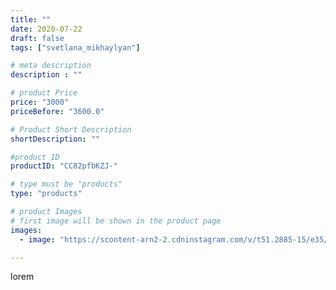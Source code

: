 ```yaml
---
title: ""
date: 2020-07-22
draft: false
tags: ["svetlana_mikhaylyan"]

# meta description
description : ""

# product Price
price: "3000"
priceBefore: "3600.0"

# Product Short Description
shortDescription: ""

#product ID
productID: "CC82pfbKZJ-"

# type must be "products"
type: "products"

# product Images
# first image will be shown in the product page
images:
  - image: "https://scontent-arn2-2.cdninstagram.com/v/t51.2885-15/e35/108966368_511352689637016_4264616823706328628_n.jpg?se=7&tp=1&_nc_ht=scontent-arn2-2.cdninstagram.com&_nc_cat=100&_nc_ohc=Kw69AbOMf34AX8Jwri4&ccb=7-4&oh=1025ea5599396531c0cebfd374daa94a&oe=60819D4A&_nc_sid=86f79a&ig_cache_key=MjM1OTAwMDY1MDU4NzE0ODkyNg%3D%3D.2-ccb7-4"

---
```

lorem
